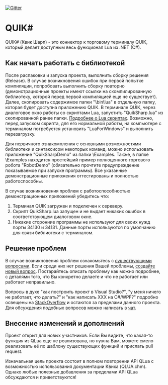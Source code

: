 ﻿[![Gitter](https://badges.gitter.im/QUIKSharp/community.svg)](https://gitter.im/QUIKSharp/community)

QUIK#
==========
QUIK# (Квик Шарп) - это коннектор к торговому терминалу QUIK, который делает доступным весь функционал Lua из .NET (C#).

Как начать работать с библиотекой
---------------------------------

После распаковки и запуска проекта, выполнить сборку решения (Release). В случае возникновения ошибок при первой попытке компиляции, попробовать выполнить сборку повторно 
(демонстрационные проекты имеют ссылки на скомпилированную библиотеку, которой перед первой компиляцией еще не существует).
Далее, скопировать содержимое папки "\\bin\lua" в отдельную папку, которая будет доступна приложению QUIK.
В терминале QUIK, через диалоговое окно работы со скриптами Lua, запустить "QuikSharp.lua" из скопированной ранее папки. [Подробнее о Lua скриптах](src/QuikSharp/lua/USAGE.RU.md).
Возможно, перед запуском скрипта, для его нормальной работы, на компьютере с терминалом потребуется установить "LuaForWindows" и выполнить перезагрузку.

Для первичного ознакомпления с основными возможностями библиотеки и синтаксисом некоторых команд, можно использовать приложение "QuikSharpDemo" из папки \\Examples.
Также, в папке \\Examples находится простейший пример полноценного торгового робота "RobotDemo" (обязательно прочтите предупреждение показываемое при запуске программы).
Все указанные демонстрационные приложения оттестированы и полностью работоспособны.

В случае возникновения проблем с работоспособностью демонстрационных приложений убедитесь что:
1. Терминал QUIK загружен и подключен к сереверу.
2. Скрипт QuikSharp.lua запущен и не выдает никаких ошибок в соответствующем диалоговом окне.
3. Никакие сторонние программы не используют для своих нужд порты 34130 и 34131. Данные порты используются по умолчанию для связи библиотеки с терминалом.


Решение проблем
---------------

В случае возникновения проблем ознакомьтесь с [существующими вопросами](https://github.com/finsight/QUIKSharp/issues?utf8=%E2%9C%93&q=is%3Aissue%20%20label%3Aquestion%20).
Если среди них нет решения Вашей проблемы, [создайте новый вопрос](https://github.com/finsight/QUIKSharp/issues/new). Постарайтесь описать проблему как можно подробнее, с деталями того, что
Вы конкретно делаете и что не работает или работает неправильно.

Вопросы в духе "как построить проект в Visual Studio?", "у меня ничего не работает, что делать?" и "как написать ХХХ на C#/WPF?" 
подробно освещены на [StackOverflow](https://stackoverflow.com/) и остаются за пределами данного проекта. Для обсуждения подобных
вопросов можно написать в [чат](https://gitter.im/QUIKSharp/community). 

Внесение изменений и дополнений
------------------------------

Проект открыт для новых участников. Если Вы видите, что какая-то функция из QLua еще не 
реализована, но нужна Вам, можете смело реализовать её по шаблону существующих функций 
и прислать pull request.

Изначальная цель проекта состоит в полном повторении API QLua с возможностью использования 
документации Квика (QLUA.chm). Однако любые полезные добавления за пределами API QLua 
обсуждаются и приветствуются!
